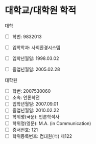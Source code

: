 # 대학교/대학원 학적

대학
- [ ] 학번: 9832013
- [ ] 입학학과: 사회환경시스템
- [ ] 입학년월일: 1998.03.02
- [ ] 졸업년월일: 2005.02.28



대학원
- [ ] 학번: 2007530060
- [ ] 소속: 언론학전
- [ ] 입학년월일: 2007.09.01
- [ ] 졸업년월일: 2010.02.22
- [ ] 학위명(국문): 언론학석사
- [ ] 학위명(영문): M.A. (in Communication)
- [ ] 증서번호: 121
- [ ] 학위등록번호: 컴대원(석) 제122
